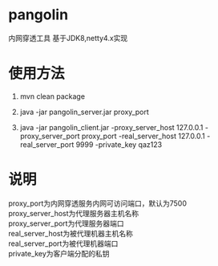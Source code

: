 # pangolin
内网穿透工具
基于JDK8,netty4.x实现

# 使用方法

1) mvn clean package  

2) java -jar pangolin_server.jar proxy_port  

3) java -jar pangolin_client.jar -proxy_server_host 127.0.0.1 -proxy_server_port proxy_port -real_server_host 127.0.0.1 -real_server_port 9999 -private_key qaz123

# 说明  
proxy_port为内网穿透服务内网可访问端口，默认为7500  
proxy_server_host为代理服务器主机名称  
proxy_server_port为代理服务器端口  
real_server_host为被代理机器主机名称  
real_server_port为被代理机器端口  
private_key为客户端分配的私钥  
